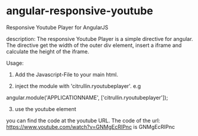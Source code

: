 # angular-responsive-youtube
Responsive Youtube Player for AngularJS

description: The responsive Youtube Player is a simple directive for angular.
The directive get the width of the outer div element, insert a iframe and calculate the height of the iframe.

Usage:

1. Add the Javascript-File to your main html.

2. inject the module with 'citrullin.ryoutubeplayer'.
e.g

angular.module('APPLICATIONNAME', ['citrullin.ryoutubeplayer']);

3. use the youtube element

<youtube-video code="YOUTUBEVIDEOCODE"></youtube-video>

you can find the code at the youtube URL. The code of the url: https://www.youtube.com/watch?v=GNMgEcRIPnc is GNMgEcRIPnc

